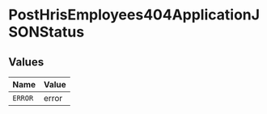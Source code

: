 # PostHrisEmployees404ApplicationJSONStatus


## Values

| Name    | Value   |
| ------- | ------- |
| `ERROR` | error   |